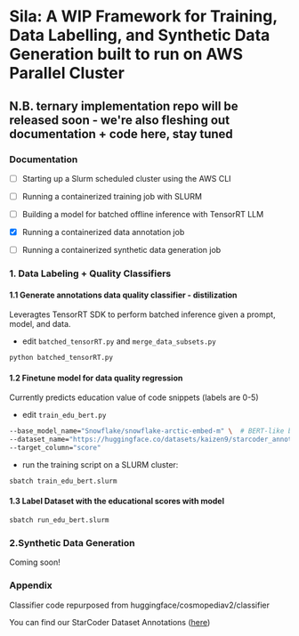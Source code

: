# Sila: A WIP Framework for Training, Data Labelling, and Synthetic Data Generation built to run on AWS Parallel Cluster

## N.B. ternary implementation repo will be released soon - we're also fleshing out documentation + code here, stay tuned
### Documentation
- [ ] Starting up a Slurm scheduled cluster using the AWS CLI
- [ ] Running a containerized training job with SLURM
- [ ] Building a model for batched offline inference with TensorRT LLM
- [x] Running a containerized data annotation job
- [ ] Running a containerized synthetic data generation job


### 1. Data Labeling + Quality Classifiers 

#### 1.1 Generate annotations data quality classifier - distilization  
Leveragtes TensorRT SDK to perform batched inference given a prompt, model, and data.


* edit `batched_tensorRT.py` and `merge_data_subsets.py`
```bash
python batched_tensorRT.py
```

#### 1.2 Finetune model for data quality regression
Currently predicts education value of code snippets (labels are 0-5)
* edit `train_edu_bert.py`
```bash
--base_model_name="Snowflake/snowflake-arctic-embed-m" \  # BERT-like base model
--dataset_name="https://huggingface.co/datasets/kaizen9/starcoder_annotations" \  # Llama3.1 70B -annotated eduational value dataset
--target_column="score" 
```
* run the training script on a SLURM cluster:
```bash
sbatch train_edu_bert.slurm
```

#### 1.3 Label Dataset with the educational scores with model
    
```bash
sbatch run_edu_bert.slurm
```

### 2.Synthetic Data Generation 

Coming soon!


### Appendix

Classifier code repurposed from huggingface/cosmopediav2/classifier

You can find our StarCoder Dataset Annotations ([here](https://huggingface.co/datasets/kaizen9/starcoder_annotations))
